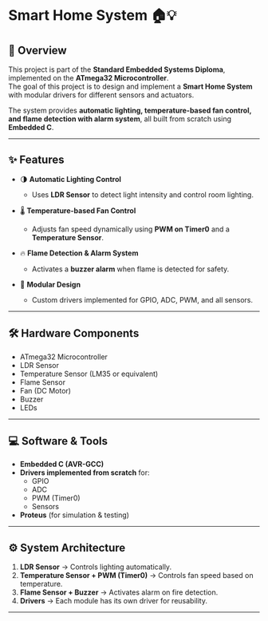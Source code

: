 # Smart Home System 🏠💡

## 📖 Overview
This project is part of the **Standard Embedded Systems Diploma**, implemented on the **ATmega32 Microcontroller**.  
The goal of this project is to design and implement a **Smart Home System** with modular drivers for different sensors and actuators.  

The system provides **automatic lighting, temperature-based fan control, and flame detection with alarm system**, all built from scratch using **Embedded C**.

---

## ✨ Features
- 🌗 **Automatic Lighting Control**  
  - Uses **LDR Sensor** to detect light intensity and control room lighting.  

- 🌡 **Temperature-based Fan Control**  
  - Adjusts fan speed dynamically using **PWM on Timer0** and a **Temperature Sensor**.  

- 🔥 **Flame Detection & Alarm System**  
  - Activates a **buzzer alarm** when flame is detected for safety.  

- 🧩 **Modular Design**  
  - Custom drivers implemented for GPIO, ADC, PWM, and all sensors.

---

## 🛠 Hardware Components
- ATmega32 Microcontroller  
- LDR Sensor  
- Temperature Sensor (LM35 or equivalent)  
- Flame Sensor  
- Fan (DC Motor)  
- Buzzer  
- LEDs  

---

## 💻 Software & Tools
- **Embedded C (AVR-GCC)**  
- **Drivers implemented from scratch** for:
  - GPIO  
  - ADC  
  - PWM (Timer0)  
  - Sensors  
- **Proteus** (for simulation & testing)  

---

## ⚙️ System Architecture
1. **LDR Sensor** → Controls lighting automatically.  
2. **Temperature Sensor + PWM (Timer0)** → Controls fan speed based on temperature.  
3. **Flame Sensor + Buzzer** → Activates alarm on fire detection.  
4. **Drivers** → Each module has its own driver for reusability.  

---


